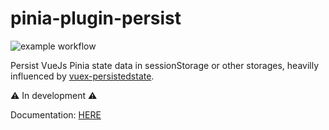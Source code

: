 # pinia-plugin-persist

![example workflow](https://github.com/Seb-L/pinia-plugin-persist/actions/workflows/build.yml/badge.svg)

Persist VueJs Pinia state data in sessionStorage or other storages, heavilly influenced by [vuex-persistedstate](https://github.com/robinvdvleuten/vuex-persistedstate).

⚠️ In development ⚠️

Documentation: [HERE](https://seb-l.github.io/pinia-plugin-persist/)
